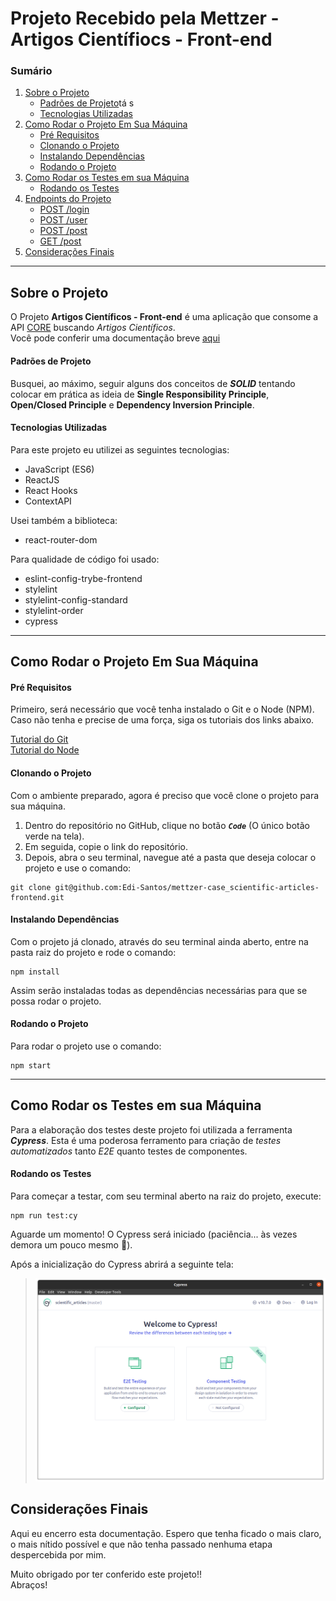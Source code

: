 # Projeto Recebido pela Mettzer - Artigos Científiocs - Front-end

### Sumário

1. [Sobre o Projeto](#sobre-o-projeto)
   - [Padrões de Projeto](#padrões-de-projeto)tá s
   - [Tecnologias Utilizadas](#tecnologias-utilizadas)
2. [Como Rodar o Projeto Em Sua Máquina](#como-rodar-o-projeto-em-sua-máquina)
   - [Pré Requisitos](#pré-requisitos)
   - [Clonando o Projeto](#clonando-o-projeto)
   - [Instalando Dependências](#instalando-dependências)
   - [Rodando o Projeto](#rodando-o-projeto)
3. [Como Rodar os Testes em sua Máquina](#como-rodar-os-testes-em-sua-máquina)
   - [Rodando os Testes](#rodando-os-testes)
4. [Endpoints do Projeto](#endpoints-do-projeto)
   - [POST /login](#post-login)
   - [POST /user](#post-user)
   - [POST /post](#post-post)
   - [GET /post](#get-post)
5. [Considerações Finais](#considerações-finais)

---

## Sobre o Projeto
O Projeto __Artigos Científicos - Front-end__ é uma aplicação que consome a API <a href='https://core.ac.uk/services/api'>CORE</a> buscando _Artigos Científicos_. <br>
Você pode conferir uma documentação breve <a href='https://core.ac.uk/docs/'>aqui</a>

#### Padrões de Projeto
Busquei, ao máximo, seguir alguns dos conceitos de *__SOLID__* tentando colocar em prática as ideia de __Single Responsibility Principle__, __Open/Closed Principle__ e __Dependency Inversion Principle__.

#### Tecnologias Utilizadas
Para este projeto eu utilizei as seguintes tecnologias:

- JavaScript (ES6)
- ReactJS
- React Hooks
- ContextAPI

Usei também a biblioteca:

- react-router-dom

Para qualidade de código foi usado:

- eslint-config-trybe-frontend
- stylelint
- stylelint-config-standard
- stylelint-order
- cypress

---

## Como Rodar o Projeto Em Sua Máquina

#### Pré Requisitos
Primeiro, será necessário que você tenha instalado o Git e o Node (NPM). Caso não tenha e precise de uma força, siga os tutoriais dos links abaixo.

<a href="https://git-scm.com/book/pt-br/v2/Come%C3%A7ando-Instalando-o-Git">Tutorial do Git</a> <br/>
<a href="https://balta.io/blog/node-npm-instalacao-configuracao-e-primeiros-passos">Tutorial do Node</a> <br/>

#### Clonando o Projeto
Com o ambiente preparado, agora é preciso que você clone o projeto para sua máquina. <br/>

1. Dentro do repositório no GitHub, clique no botão ***`Code`*** (O único botão verde na tela).
2. Em seguida, copie o link do repositório.
3. Depois, abra o seu terminal, navegue até a pasta que deseja colocar o projeto e use o comando: 
```
git clone git@github.com:Edi-Santos/mettzer-case_scientific-articles-frontend.git
```

#### Instalando Dependências
Com o projeto já clonado, através do seu terminal ainda aberto, entre na pasta raiz do projeto e rode o comando: <br/>
```
npm install
```
Assim serão instaladas todas as dependências necessárias para que se possa rodar o projeto.

#### Rodando o Projeto
Para rodar o projeto use o comando:
```
npm start
```

---

## Como Rodar os Testes em sua Máquina
Para a elaboração dos testes deste projeto foi utilizada a ferramenta *__Cypress__*. Esta é uma poderosa ferramento para criação de _testes automatizados_ tanto _E2E_ quanto testes de componentes.

#### Rodando os Testes
Para começar a testar, com seu terminal aberto na raiz do projeto, execute:
```
npm run test:cy
```
Aguarde um momento! O Cypress será iniciado (paciência... às vezes demora um pouco mesmo :grimacing:).

Após a inicialização do Cypress abrirá a seguinte tela:

><img src='./public/img_readme/cypress_tela-inicial.png'> <br>

## Considerações Finais
Aqui eu encerro esta documentação. Espero que tenha ficado o mais claro, o mais nítido possível e que não tenha passado nenhuma etapa despercebida por mim.

Muito obrigado por ter conferido este projeto!! <br/>
Abraços!
